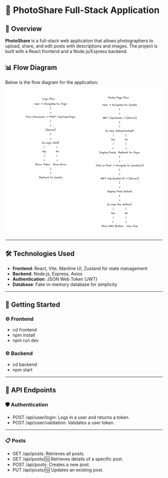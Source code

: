 # 📸 PhotoShare Full-Stack Application

## 📝 Overview
**PhotoShare** is a full-stack web application that allows photographers to upload, share, and edit posts with descriptions and images. The project is built with a React frontend and a Node.js/Express backend.

## 📊 Flow Diagram
Below is the flow diagram for the application:

![Flow Diagram](./frontend/src/assets/flow-diagram.png)

---

## 🛠️ Technologies Used
- **Frontend**: React, Vite, Mantine UI, Zustand for state management
- **Backend**: Node.js, Express, Axios
- **Authentication**: JSON Web Token (JWT)
- **Database**: Fake in-memory database for simplicity

---

## 🚀 Getting Started

### ⚙️ Frontend
- cd frontend
- npm install
- npm run dev

### ⚙️ Backend
- cd backend
- npm start

---

## 🔐 API Endpoints
### 🛡️ Authentication
- POST /api/user/login: Logs in a user and returns a token.
- POST /api/user/validation: Validates a user token.

---

### 📋 Posts
- GET /api/posts: Retrieves all posts.
- GET /api/posts/:id: Retrieves details of a specific post.
- POST /api/posts: Creates a new post.
- PUT /api/posts/:id: Updates an existing post.

